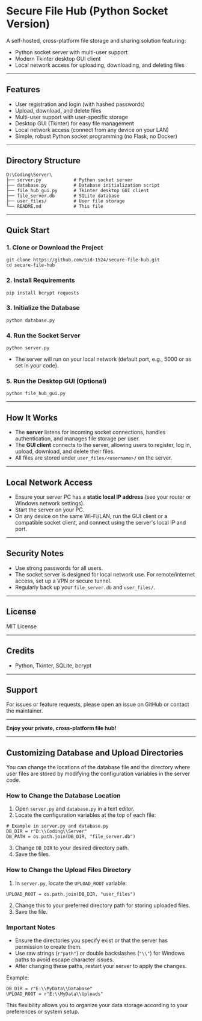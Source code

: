 # Secure File Hub (Python Socket Version)

A self-hosted, cross-platform file storage and sharing solution featuring:

- Python socket server with multi-user support
- Modern Tkinter desktop GUI client
- Local network access for uploading, downloading, and deleting files

---

## Features

- User registration and login (with hashed passwords)
- Upload, download, and delete files
- Multi-user support with user-specific storage
- Desktop GUI (Tkinter) for easy file management
- Local network access (connect from any device on your LAN)
- Simple, robust Python socket programming (no Flask, no Docker)

---

## Directory Structure

```
D:\Coding\Server\
├── server.py            # Python socket server
├── database.py          # Database initialization script
├── file_hub_gui.py      # Tkinter desktop GUI client
├── file_server.db       # SQLite database
├── user_files/          # User file storage
└── README.md            # This file
```

---

## Quick Start

### 1. Clone or Download the Project

```
git clone https://github.com/Sid-1524/secure-file-hub.git
cd secure-file-hub
```

### 2. Install Requirements

```
pip install bcrypt requests
```

### 3. Initialize the Database

```
python database.py
```

### 4. Run the Socket Server

```
python server.py
```

- The server will run on your local network (default port, e.g., 5000 or as set in your code).

### 5. Run the Desktop GUI (Optional)

```
python file_hub_gui.py
```

---

## How It Works

- The **server** listens for incoming socket connections, handles authentication, and manages file storage per user.
- The **GUI client** connects to the server, allowing users to register, log in, upload, download, and delete their files.
- All files are stored under `user_files/<username>/` on the server.

---

## Local Network Access

- Ensure your server PC has a **static local IP address** (see your router or Windows network settings).
- Start the server on your PC.
- On any device on the same Wi-Fi/LAN, run the GUI client or a compatible socket client, and connect using the server's local IP and port.

---

## Security Notes

- Use strong passwords for all users.
- The socket server is designed for local network use. For remote/internet access, set up a VPN or secure tunnel.
- Regularly back up your `file_server.db` and `user_files/`.

---

## License

MIT License

---

## Credits

- Python, Tkinter, SQLite, bcrypt

---

## Support

For issues or feature requests, please open an issue on GitHub or contact the maintainer.

---

**Enjoy your private, cross-platform file hub!**


---

## Customizing Database and Upload Directories

You can change the locations of the database file and the directory where user files are stored by modifying the configuration variables in the server code.

### How to Change the Database Location

1. Open `server.py` and `database.py` in a text editor.
2. Locate the configuration variables at the top of each file:

```
# Example in server.py and database.py
DB_DIR = r"D:\\Coding\\Server"
DB_PATH = os.path.join(DB_DIR, "file_server.db")
```

3. Change `DB_DIR` to your desired directory path.
4. Save the files.

### How to Change the Upload Files Directory

1. In `server.py`, locate the `UPLOAD_ROOT` variable:

```
UPLOAD_ROOT = os.path.join(DB_DIR, "user_files")
```

2. Change this to your preferred directory path for storing uploaded files.
3. Save the file.

### Important Notes

- Ensure the directories you specify exist or that the server has permission to create them.
- Use raw strings (`r"path"`) or double backslashes (`"\\"`) for Windows paths to avoid escape character issues.
- After changing these paths, restart your server to apply the changes.

Example:

```
DB_DIR = r"E:\\MyData\\Database"
UPLOAD_ROOT = r"E:\\MyData\\Uploads"
```

This flexibility allows you to organize your data storage according to your preferences or system setup.
```
